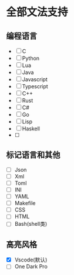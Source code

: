 
# 全部文法支持

## 编程语言

- [ ] C
- [ ] Python
- [ ] Lua
- [ ] Java
- [ ] Javascript
- [ ] Typescript
- [ ] C++
- [ ] Rust
- [ ] C#
- [ ] Go
- [ ] Lisp
- [ ] Haskell
- [ ] 

## 标记语言和其他

- [ ] Json
- [ ] Xml
- [ ] Toml
- [ ] INI
- [ ] YAML
- [ ] Makefile
- [ ] CSS
- [ ] HTML
- [ ] Bash(shell类)

## 高亮风格

- [x] Vscode(默认)
- [ ] One Dark Pro
